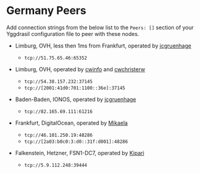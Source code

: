 # Germany Peers

Add connection strings from the below list to the `Peers: []` section of your
Yggdrasil configuration file to peer with these nodes.

* Limburg, OVH, less then 1ms from Frankfurt, operated by [jcgruenhage](https://jcg.re/)  
  * `tcp://51.75.65.46:65352`

* Limburg, OVH, operated by [cwinfo](https://cwinfo.net) and [cwchristerw](https://christerwaren.fi)
  * `tcp://54.38.157.232:37145`
  * `tcp://[2001:41d0:701:1100::36e]:37145`

* Baden-Baden, IONOS, operated by [jcgruenhage](https://jcg.re/)  
  * `tcp://82.165.69.111:61216`

* Frankfurt, DigitalOcean, operated by [Mikaela](https://mikaela.info/)
  * `tcp://46.101.250.19:48286`
  * `tcp://[2a03:b0c0:3:d0::31f:d001]:48286`

* Falkenstein, Hetzner, FSN1-DC7, operated by [Kipari](https://christoffer.space)
  * `tcp://5.9.112.248:39444`
